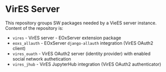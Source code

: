 # VirES Server
This repository groups SW packages needed by a VieES server instance. 
Content of the repository is:
 
* `vires` - VirES server - EOxServer extension package
* `eoxs_allauth` - EOxServer `django-allauth` integration (VirES OAuth2 client)
* `vires_ouath` - VirES OAuth2 server (identity provider) with enabled social network authetication
* `vires_jhub` - VirES JupyterHub integration (VirES OAuth2 authenticator)
